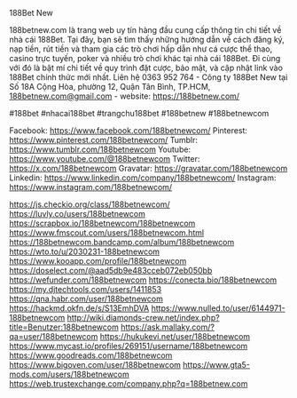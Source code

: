 188Bet New

188betnew.com là trang web uy tín hàng đầu cung cấp thông tin chi tiết về nhà cái 188Bet. Tại đây, bạn sẽ tìm thấy những hướng dẫn về cách đăng ký, nạp tiền, rút tiền và tham gia các trò chơi hấp dẫn như cá cược thể thao, casino trực tuyến, poker và nhiều trò chơi khác tại nhà cái 188Bet. Đi cùng với đó là bật mí chi tiết về quy trình đặt cược, bảo mật, và cập nhật link vào 188Bet chính thức mới nhất. Liên hệ 0363 952 764 -  Công ty 188Bet New tại Số 18A Cộng Hòa, phường 12, Quận Tân Bình, TP.HCM, 188betnew.com@gmail.com - website: https://188betnew.com/

#188bet #nhacai188bet #trangchu188bet #188betnew #188betnewcom

Facebook: https://www.facebook.com/188betnewcom/
Pinterest: https://www.pinterest.com/188betnewcom/
Tumblr: https://www.tumblr.com/188betnewcom
Youtube: https://www.youtube.com/@188betnewcom
Twitter: https://x.com/188betnewcom
Gravatar: https://gravatar.com/188betnewcom
Linkedin: https://www.linkedin.com/company/188betnewcom/
Instagram: https://www.instagram.com/188betnewcom/

https://js.checkio.org/class/188betnewcom/
https://luvly.co/users/188betnewcom
https://scrapbox.io/188betnewcom/188betnewcom
https://www.fmscout.com/users/188betnewcom.html
https://188betnewcom.bandcamp.com/album/188betnewcom
https://wto.to/u/2030231-188betnewcom
https://www.kooapp.com/profile/188betnewcom
https://doselect.com/@aad5db9e483cceb072eb050bb
https://wefunder.com/188betnewcom
https://conecta.bio/188betnewcom
https://my.djtechtools.com/users/1411853
https://qna.habr.com/user/188betnewcom
https://hackmd.okfn.de/s/S13EmhDVA
https://www.nulled.to/user/6144971-188betnewcom
http://wiki.diamonds-crew.net/index.php?title=Benutzer:188betnewcom
https://ask.mallaky.com/?qa=user/188betnewcom
https://hukukevi.net/user/188betnewcom
https://www.mycast.io/profiles/269151/username/188betnewcom
https://www.goodreads.com/188betnewcom
https://www.bigoven.com/user/188betnewcom
https://www.gta5-mods.com/users/188betnewcom
https://web.trustexchange.com/company.php?q=188betnew.com
